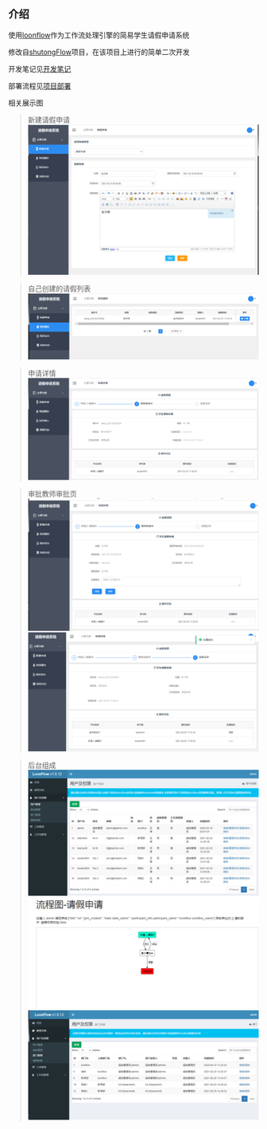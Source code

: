 ## 介绍
使用[loonflow](https://github.com/blackholll/loonflow)作为工作流处理引擎的简易学生请假申请系统

修改自[shutongFlow](https://github.com/youshutong2080/shutongFlow)项目，在该项目上进行的简单二次开发

开发笔记见[开发笔记](/docs/DevelopNote.md)

部署流程见[项目部署](/docs/Run.md)

相关展示图

> 新建请假申请
> ![create-leave](https://github.com/PatchouliTC/django-ticket-test/blob/main/docs/showimage/student001createpost.png)

> 自己创建的请假列表
> ![create-leave-list](https://github.com/PatchouliTC/django-ticket-test/blob/main/docs/showimage/student001created.png)

> 申请详情
> ![create-leave-detail](https://github.com/PatchouliTC/django-ticket-test/blob/main/docs/showimage/student001detail.png)

> 审批教师审批页
> ![tl-view](https://github.com/PatchouliTC/django-ticket-test/blob/main/docs/showimage/teacherAwork.png)
> ![tl-view-finish](https://github.com/PatchouliTC/django-ticket-test/blob/main/docs/showimage/teacherAfinish.png)

> 后台组成
> ![background-user](https://github.com/PatchouliTC/django-ticket-test/blob/main/docs/showimage/background_user.png)
> ![background-flow](https://github.com/PatchouliTC/django-ticket-test/blob/main/docs/showimage/background_flowimg.png)
> ![background-dep](https://github.com/PatchouliTC/django-ticket-test/blob/main/docs/showimage/background_dep.png)